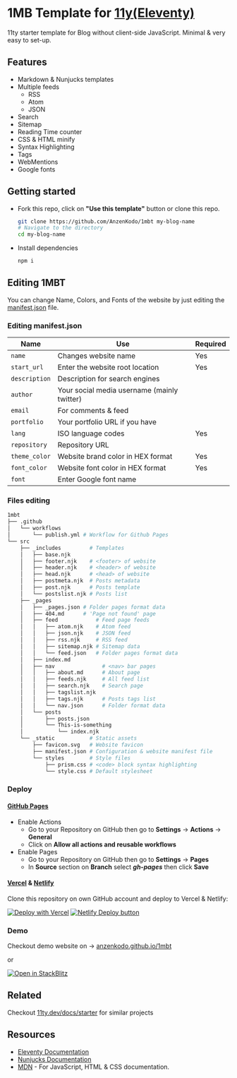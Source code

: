 # 1MB Template for [11y(Eleventy)](https://11ty.dev)
11ty starter template for Blog without client-side JavaScript. Minimal & very easy to set-up.

## Features
- Markdown & Nunjucks templates
- Multiple feeds
	- RSS
	- Atom
	- JSON
- Search
- Sitemap
- Reading Time counter
- CSS & HTML minify
- Syntax Highlighting
- Tags
- WebMentions
- Google fonts

## Getting started
- Fork this repo, click on **"Use this template"** button or clone this repo.
	```bash
	git clone https://github.com/AnzenKodo/1mbt my-blog-name
	# Navigate to the directory
	cd my-blog-name
	```
- Install dependencies
	```bash
	npm i
	```

## Editing 1MBT
You can change Name, Colors, and Fonts of the website by just editing the
[manifest.json](src/_static/manifest.json) file.

### Editing manifest.json
| Name          | Use                                         | Required |
|---------------|---------------------------------------------|----------|
| `name`        | Changes website name                        | Yes      |
| `start_url`   | Enter the website root location             | Yes      |
| `description` | Description for search engines               |          |
| `author`      | Your social media username (mainly twitter) |          |
| `email`       | For comments & feed                         |          |
| `portfolio`   | Your portfolio URL if you have              |          |
| `lang`        | ISO language codes                          | Yes      |
| `repository`  | Repository URL                              |          |
| `theme_color` | Website brand color in HEX format           | Yes      |
| `font_color`  | Website font color in HEX format            | Yes      |
| `font`        | Enter Google font name                      |          |

### Files editing
```bash
1mbt
├── .github
│   └── workflows
│       └── publish.yml # Workflow for Github Pages
└── src
    ├── _includes         # Templates
    │   ├── base.njk
    │   ├── footer.njk    # <footer> of website
    │   ├── header.njk    # <header> of website
    │   ├── head.njk      # <head> of website
    │   ├── postmeta.njk  # Posts metadata
    │   ├── post.njk      # Posts template
    │   └── postslist.njk # Posts list
    ├── _pages
    │   ├── _pages.json # Folder pages format data
    │   ├── 404.md      # 'Page not found' page
    │   ├── feed            # Feed page feeds
    │   │   ├── atom.njk    # Atom feed
    │   │   ├── json.njk    # JSON feed
    │   │   ├── rss.njk     # RSS feed
    │   │   ├── sitemap.njk # Sitemap data
    │   │   └── feed.json   # Folder pages format data
    │   ├── index.md
    │   ├── nav	              # <nav> bar pages
    │   │   ├── about.md      # About page
    │   │   ├── feeds.njk     # All feed list
    │   │   ├── search.njk    # Search page
    │   │   ├── tagslist.njk
    │   │   ├── tags.njk      # Posts tags list
    │   │   └── nav.json      # Folder format data
    │   └── posts
    │       ├── posts.json
    │       └── This-is-something
    │           └── index.njk
    └── _static           # Static assets
        ├── favicon.svg   # Website favicon
        ├── manifest.json # Configuration & website manifest file
        └── styles        # Style files
            ├── prism.css # <code> block syntax highlighting
            └── style.css # Default stylesheet
```
### Deploy

#### [GitHub Pages](https://pages.github.com)
- Enable Actions
  - Go to your Repository on GitHub then go to **Settings** -> **Actions** -> **General**
  - Click on **Allow all actions and reusable workflows**
- Enable Pages
  - Go to your Repository on GitHub then go to **Settings** -> **Pages**
  - In **Source** section on **Branch** select ***gh-pages*** then click **Save**

#### [Vercel](https://vercel.com) & [Netlify](https://netlify.com)
Clone this repository on own GitHub account and deploy to Vercel & Netlify:

[![Deploy with Vercel](https://vercel.com/button)](https://vercel.com/new/git/external?repository-url=https%3A%2F%2Fgithub.com%2FAnzenKodo%2F1mbt)
[![Netlify Deploy button](https://www.netlify.com/img/deploy/button.svg)](https://app.netlify.com/start/deploy?repository=https://github.com/AnzenKodo/1mbt)
### Demo
Checkout demo website on -> [anzenkodo.github.io/1mbt](https://anzenkodo.github.io/1mbt)

or

[![Open in StackBlitz](https://developer.stackblitz.com/img/open_in_stackblitz.svg)](https://stackblitz.com/github/AnzenKodo/1mbt)
## Related
Checkout [11ty.dev/docs/starter](https://www.11ty.dev/docs/starter/) for similar projects

## Resources
- [Eleventy Documentation](https://www.11ty.dev/docs)
- [Nunjucks Documentation](https://mozilla.github.io/nunjucks)
- [MDN](https://developer.mozilla.org) - For JavaScript, HTML & CSS documentation.
